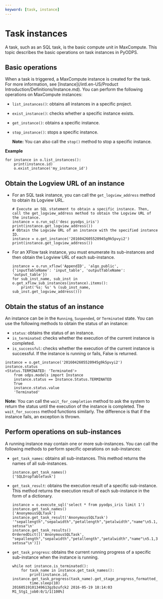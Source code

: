 ```yaml
---
keyword: [task, instance]
---
```


# Task instances

A task, such as an SQL task, is the basic compute unit in MaxCompute. This topic describes the basic operations on task instances in PyODPS.

## Basic operations

When a task is triggered, a MaxCompute instance is created for the task. For more information, see [Instance](/intl.en-US/Product Introduction/Definitions/Instance.md). You can perform the following operations on MaxCompute instances:

-   `list_instances()`: obtains all instances in a specific project.
-   `exist_instance()`: checks whether a specific instance exists.
-   `get_instance()`: obtains a specific instance.
-   `stop_instance()`: stops a specific instance.

    **Note:** You can also call the `stop()` method to stop a specific instance.


**Example**

```
for instance in o.list_instances():
    print(instance.id)
    o.exist_instance('my_instance_id')
```

## Obtain the Logview URL of an instance

-   For an SQL task instance, you can call the `get_logview_address` method to obtain its Logview URL.

    ```
    # Execute an SQL statement to obtain a specific instance. Then, call the get_logview_address method to obtain the Logview URL of the instance.
    instance = o.run_sql('desc pyodps_iris')
    print(instance.get_logview_address())
    # Obtain the Logview URL of an instance with the specified instance ID.
    instance = o.get_instance('2016042605520945g9k5pvyi2')
    print(instance.get_logview_address())
    ```

-   For an XFlow task instance, you must enumerate its sub-instances and then obtain the Logview URL of each sub-instance.

    ```
    instance = o.run_xflow('AppendID', 'algo_public', {'inputTableName': 'input_table', 'outputTableName': 'output_table'})
    for sub_inst_name, sub_inst in o.get_xflow_sub_instances(instance).items():
        print('%s: %s' % (sub_inst_name, sub_inst.get_logview_address()))
    ```


## Obtain the status of an instance

An instance can be in the `Running`, `Suspended`, or `Terminated` state. You can use the following methods to obtain the status of an instance:

-   `status`: obtains the status of an instance.
-   `is_terminated`: checks whether the execution of the current instance is completed.
-   `is_successful`: checks whether the execution of the current instance is successful. If the instance is running or fails, False is returned.

```
instance = o.get_instance('2016042605520945g9k5pvyi2')
instance.status
<Status.TERMINATED: 'Terminated'>
    from odps.models import Instance
    instance.status == Instance.Status.TERMINATED
    True
    instance.status.value
    'Terminated'
```

**Note:** You can call the `wait_for_completion` method to ask the system to return the status until the execution of the instance is completed. The `wait_for_success` method functions similarly. The difference is that if the instance fails, an exception is thrown.

## Perform operations on sub-instances

A running instance may contain one or more sub-instances. You can call the following methods to perform specific operations on sub-instances:

-   `get_task_names`: obtains all sub-instances. This method returns the names of all sub-instances.

    ```
    instance.get_task_names()
    ['SQLDropTableTask']
    ```

-   `get_task_result`: obtains the execution result of a specific sub-instance. This method returns the execution result of each sub-instance in the form of a dictionary.

    ```
    instance = o.execute_sql('select * from pyodps_iris limit 1')
    instance.get_task_names()
    ['AnonymousSQLTask']
    instance.get_task_result('AnonymousSQLTask')
    '"sepallength","sepalwidth","petallength","petalwidth","name"\n5.1,3.5,1.4,0.2,"Iris-setosa"\n'
    instance.get_task_results()
    OrderedDict([('AnonymousSQLTask', "sepallength","sepalwidth","petallength","petalwidth","name"\n5.1,3.5,1.4,0.2,"Iris-setosa"\n')])
    ```

-   `get_task_progress`: obtains the current running progress of a specific sub-instance when the instance is running.

    ```
    while not instance.is_terminated():
        for task_name in instance.get_task_names():
            print(instance.id, instance.get_task_progress(task_name).get_stage_progress_formatted_string())
            time.sleep(10)
    20160519101349613gzbzufck2 2016-05-19 18:14:03 M1_Stg1_job0:0/1/1[100%]
    ```



